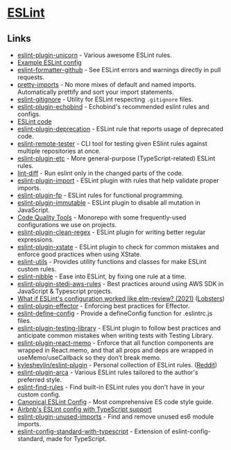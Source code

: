 # [ESLint](https://eslint.org/)

## Links

- [eslint-plugin-unicorn](https://github.com/sindresorhus/eslint-plugin-unicorn) - Various awesome ESLint rules.
- [Example ESLint config](https://github.com/TheThingsNetwork/eslint-config-ttn/blob/master/eslintrc.yaml)
- [eslint-formatter-github](https://github.com/hipstersmoothie/eslint-formatter-github) - See ESLint errors and warnings directly in pull requests.
- [pretty-imports](https://github.com/dmtrKovalenko/eslint-plugin-pretty-imports) - No more mixes of default and named imports. Automatically prettify and sort your import statements.
- [eslint-gitignore](https://github.com/mysticatea/eslint-gitignore) - Utility for ESLint respecting `.gitignore` files.
- [eslint-plugin-echobind](https://github.com/echobind/eslint-plugin-echobind) - Echobind's recommended eslint rules and configs.
- [ESLint code](https://github.com/eslint/eslint)
- [eslint-plugin-deprecation](https://github.com/gund/eslint-plugin-deprecation) - ESLint rule that reports usage of deprecated code.
- [eslint-remote-tester](https://github.com/AriPerkkio/eslint-remote-tester) - CLI tool for testing given ESlint rules against multiple repositories at once.
- [eslint-plugin-etc](https://github.com/cartant/eslint-plugin-etc) - More general-purpose (TypeScript-related) ESLint rules.
- [lint-diff](https://github.com/grvcoelho/lint-diff) - Run eslint only in the changed parts of the code.
- [eslint-plugin-import](https://github.com/benmosher/eslint-plugin-import) - ESLint plugin with rules that help validate proper imports.
- [eslint-plugin-fp](https://github.com/jfmengels/eslint-plugin-fp) - ESLint rules for functional programming.
- [eslint-plugin-immutable](https://github.com/jhusain/eslint-plugin-immutable) - ESLint plugin to disable all mutation in JavaScript.
- [Code Quality Tools](https://github.com/strvcom/code-quality-tools) - Monorepo with some frequently-used configurations we use on projects.
- [eslint-plugin-clean-regex](https://github.com/RunDevelopment/eslint-plugin-clean-regex) - ESLint plugin for writing better regular expressions.
- [eslint-plugin-xstate](https://github.com/rlaffers/eslint-plugin-xstate) - ESLint plugin to check for common mistakes and enforce good practices when using XState.
- [eslint-utils](https://github.com/mysticatea/eslint-utils) - Provides utility functions and classes for make ESLint custom rules.
- [eslint-nibble](https://github.com/IanVS/eslint-nibble) - Ease into ESLint, by fixing one rule at a time.
- [eslint-plugin-stedi-aws-rules](https://github.com/Stedi/eslint-plugin-stedi-aws-rules) - Best practices around using AWS SDK in JavaScript & Typescript projects.
- [What if ESLint's configuration worked like elm-review? (2021)](https://jfmengels.net/configuring-eslint/) ([Lobsters](https://lobste.rs/s/of6l3w/what_if_eslint_s_configuration_worked))
- [eslint-plugin-effector](https://github.com/igorkamyshev/eslint-plugin-effector) - Enforcing best practices for Effector.
- [eslint-define-config](https://github.com/Shinigami92/eslint-define-config) - Provide a defineConfig function for .eslintrc.js files.
- [eslint-plugin-testing-library](https://github.com/testing-library/eslint-plugin-testing-library) - ESLint plugin to follow best practices and anticipate common mistakes when writing tests with Testing Library.
- [eslint-plugin-react-memo](https://github.com/steadicat/eslint-plugin-react-memo) - Enforce that all function components are wrapped in React.memo, and that all props and deps are wrapped in useMemo/useCallback so they don’t break memo.
- [kyleshevlin/eslint-plugin](https://github.com/kyleshevlin/eslint-plugin) - Personal collection of ESLint rules. ([Reddit](https://www.reddit.com/r/reactjs/comments/q911mv/any_good_tutorials_for_senior_devs/hgt7u9s/?utm_source=reddit&utm_medium=web2x&context=3))
- [eslint-plugin-arca](https://github.com/arcanis/eslint-plugin-arca) - Various ESLint rules tailored to the author's preferred style.
- [eslint-find-rules](https://github.com/sarbbottam/eslint-find-rules) - Find built-in ESLint rules you don't have in your custom config.
- [Canonical ESLint Config](https://github.com/gajus/eslint-config-canonical) - Most comprehensive ES code style guide.
- [Airbnb's ESLint config with TypeScript support](https://github.com/iamturns/eslint-config-airbnb-typescript)
- [eslint-plugin-unused-imports](https://github.com/sweepline/eslint-plugin-unused-imports) - Find and remove unused es6 module imports.
- [eslint-config-standard-with-typescript](https://github.com/standard/eslint-config-standard-with-typescript) - Extension of eslint-config-standard, made for TypeScript.
